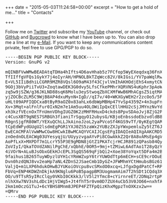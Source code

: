 +++
date = "2015-05-03T11:24:58+00:00"
excerpt = "How to get a hold of me..."
title = "Contacts"

+++

Follow me on [Twitter][1] and subscribe my [YouTube][2] channel, or check out [GitHub][3] and [Bugcrowd][4] to know what I have been up to. You can also drop me a line at my <a href="mailto:duartepontosilvaarrobaserializingpontome">e-Mail</a>. If you want to keep any communications content private, feel free to use GPG/PGP to do so.

<pre>-----BEGIN PGP PUBLIC KEY BLOCK-----
Version: GnuPG v2

mQINBFVwWMwBEADAtqTDHa4hIfts4D6avHhab5z7FCfop5WyEXeqdxq36FnXTHdf
TfIIffgVFQs1GykY7j4oIyrAH/HPNOLBkTZqWcc82V/8kIGsi/YV7paWqlRw8Diw
E+VL5IIiBdhiLCGRR9MZR8VQsl6O9aM43f43CjvlVmIhAKHOdjEhS4xmytCN21Ov
9GOj3bVyPiiTvU3+ZoqtawDEK3G0dvy5LfsCfkePMhrXQRVNS4uKphr3pAoWBCK7
zq5w9jSZW/g36JKLND88sqK6Molu3eyStwoqZbXCXMfWwB6MhACgsZ5iqtMAfU1X
yjZOCBcZLM5C9WjB8AP4dxuMynN+IgD//qI7v/40+WKXGyWEH2r2zcOo5/5FPyRo
uHLt09APFIQDCxaBtByR9aOZ0x83ahLx6dbWpMBHp47YvSp4359Z+4n3upFnwWEM
Xv+3Mqt+alFnlFur0IxN2m7e1Am5uu4OLOWiIpQxCEllHHU2cSjJMYnzNvYd2X/4
xh3kzfVEcnOxTFnUmnVDhgIUGZ0K2zMHFRHuxD4ckds8PpvSDAoJvj8ZjG2P7KD3
c4CusXBT9gNES7SRBGh3fianiTrSgqyO12ubysG/KBjoEnbssdoEbzvdldB8a742
R0gnSjgfR80WT/YEXuQChLLJkAinoJzoL2yaPVcoSf4KGS9vTf/0yKEgtQARAQAB
tCpEdWFydGUgU2lsdmEgPGR1YXJ0ZS5zaWx2YUBzZXJpYWxpemluZy5tZT6JAjkE
EwECACMFAlVwWMwCGw8HCwkIBwMCAQYVCAIJCgsEFgIDAQIeAQIXgAAKCRD5kdLD
znOednOLEACWg03UYesyqjU/UUyyzvgaAYvPi8CGwAkkZ2Qr8A8vAMsEp4gVNJam
AoPfLxX+MXPDf7m1LcrY55P3E9gMDN8jGtZ1PKATcjrHCJR891zQPasb84QycW8x
ZoVIyI/QkaTOVdZANilPgChE/xQbhE/0OR5+9mj+tZMiwL6AdTAo1T28yQzYg8/P
4iVOrN+ALuBJsObxGEkHJcEPL3SgQS569qFjbQi2+Xoe38YoYqxt5DFa4m2BHg3A
9faihus1B265TuyWDyzlUYH1cYRmWZvpY6trYUWOdTtp6mECH+sCE9crOOuES+LB
Dvn0hzdQNJ8vv2eaHp7aNL4ZDnS2JSaeCmb1DyGZ+JFWMhmYCtHmubsBGz617HSA
ValjQ+m1LXP6hdukOHwBJYUKoiOVcpu8vcSMxdO0xcq+LJfgxDgdPatCf+RPnyW3
FbVq+ENP4KDWZnDkjkA9KNglu6PoB5pagpBM3UogmamAim7T2hSDt1CQdq3X/YQk
OO/u9TTsR5yIRcClqy0VKbI0CKkk3/lV5l2Yfmc8+cYirnreET/2DNq2rtpM9tOG
nlhXXw7NV3shLdDc1HjVIWg5+Jt4fhT5r0vm0D7ZUX4uCb53V0JO66+nxhfAz0s4
2km1mOczG1TuJ+6cYBHS8Mnm8JPEP4FZTFpQizKhxMgpzTnOXKzx2w==
=QMrv
-----END PGP PUBLIC KEY BLOCK-----</pre>

[1]: https://twitter.com/serializingme "Twitter Profile"
[2]: https://www.youtube.com/channel/UC0e2kvivu_M0wSM5E1aY0HQ "YouTube Channel"
[3]: https://github.com/serializingme "GitHub Profile"
[4]: https://bugcrowd.com/serializingme "Bugcrowd Profile"
